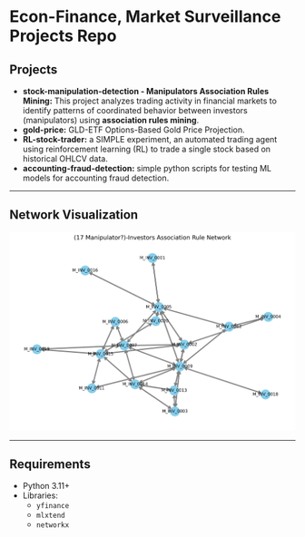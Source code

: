 # Econ-Finance, Market Surveillance Projects Repo

## Projects

- **stock-manipulation-detection - Manipulators Association Rules Mining:** This project analyzes trading activity in financial markets to identify patterns of coordinated behavior between investors (manipulators) using **association rules mining**.
- **gold-price:** GLD-ETF Options-Based Gold Price Projection.
- **RL-stock-trader:** a SIMPLE experiment, an automated trading agent using reinforcement learning (RL) to trade a single stock based on historical OHLCV data.
- **accounting-fraud-detection:** simple python scripts for testing ML models for accounting fraud detection.

---

## Network Visualization

![Investor Association Network](investor_network.png)

---

## Requirements

- Python 3.11+
- Libraries:
  - `yfinance`
  - `mlxtend`
  - `networkx`


